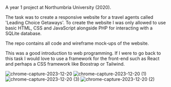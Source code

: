 A year 1 project at Northumbria University (2020).

The task was to create a responsive website for a travel agents called 'Leading Choice Getaways'. To create the website I was only allowed to use basic HTML, CSS and JavaScript alongside PHP for interacting with a SQLite database.

The repo contains all code and wireframe mock-ups of the website.

This was a good introduction to web programming. If I were to go back to this task I would love to use a framework for the front-end such as React and perhaps a CSS framework like Boostrap or Tailwind.

![chrome-capture-2023-12-20](https://github.com/Reece-Carruthers/leading-choice-getaways/assets/99188015/36da6736-02a5-4310-8dac-6ce9cfb94122)
![chrome-capture-2023-12-20 (1)](https://github.com/Reece-Carruthers/leading-choice-getaways/assets/99188015/fa764658-f19f-4553-af05-c7a73fb5bafb)
![chrome-capture-2023-12-20 (3)](https://github.com/Reece-Carruthers/leading-choice-getaways/assets/99188015/8cd71323-8274-4ac7-95ff-b98bf593af47)
![chrome-capture-2023-12-20 (2)](https://github.com/Reece-Carruthers/leading-choice-getaways/assets/99188015/51fbec34-1f5d-4af0-baa2-92414cfdc585)
